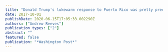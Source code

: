 ```yaml
---
title: "Donald Trump's lukewarm response to Puerto Rico was pretty predictable. Here's why"
date: 2017-10-01
publishDate: 2020-06-15T17:05:33.002290Z
authors: ["Andrew Reeves"]
publication_types: ["2"]
abstract: ""
featured: false
publication: "*Washington Post*"
---
```


